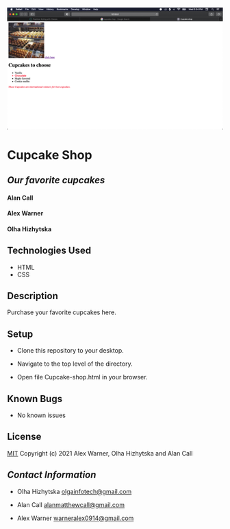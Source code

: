 ![](Setup.png)

# Cupcake Shop

## _Our favorite cupcakes_

#### Alan Call

#### Alex Warner

#### Olha Hizhytska

## Technologies Used

- HTML
- CSS

## Description

Purchase your favorite cupcakes here. 

## Setup

- Clone this repository to your desktop.

- Navigate to the top level of the directory.

- Open file Cupcake-shop.html in your browser.

## Known Bugs

- No known issues

## License

[MIT](https://en.wikipedia.org/wiki/MIT_License)
Copyright (c) 2021 Alex Warner, Olha Hizhytska and Alan Call

## _Contact Information_

- Olha Hizhytska olgainfotech@gmail.com 

* Alan Call alanmatthewcall@gmail.com

* Alex Warner warneralex0914@gmail.com